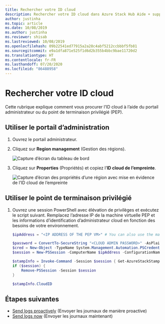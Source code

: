 ```yaml
---
title: Rechercher votre ID cloud
description: Rechercher votre ID cloud dans Azure Stack Hub Aide + support.
author: justinha
ms.topic: article
ms.date: 10/08/2019
ms.author: justinha
ms.reviewer: shisab
ms.lastreviewed: 10/08/2019
ms.openlocfilehash: 09b22541ed77915a2a28c4abf5212ccbbbf5fb81
ms.sourcegitcommit: e9a1dfa871e525f1d6d2b355b4bbc9bae11720d2
ms.translationtype: HT
ms.contentlocale: fr-FR
ms.lasthandoff: 07/20/2020
ms.locfileid: "86488958"
---
```

# <a name="find-your-cloud-id"></a>Rechercher votre ID cloud

Cette rubrique explique comment vous procurer l’ID cloud à l’aide du portail administrateur ou du point de terminaison privilégié (PEP). 

## <a name="use-the-administrator-portal"></a>Utiliser le portail d’administration

1. Ouvrez le portail administrateur. 
1. Cliquez sur **Region management** (Gestion des régions).

   ![Capture d’écran du tableau de bord](./media/azure-stack-automatic-log-collection/dashboard.png)

1. Cliquez sur **Properties** (Propriétés) et copiez l’**ID cloud de l’empreinte**.

   ![Capture d’écran des propriétés d’une région avec mise en évidence de l’ID cloud de l’empreinte](media/azure-stack-automatic-log-collection/region-properties-blade-with-stamp-cloud-id.png)


## <a name="use-the-privileged-endpoint"></a>Utiliser le point de terminaison privilégié

1. Ouvrez une session PowerShell avec élévation de privilèges et exécutez le script suivant. Remplacez l’adresse IP de la machine virtuelle PEP et les informations d’identification d’administrateur cloud en fonction des besoins de votre environnement. 

   ```powershell
   $ipAddress = "<IP ADDRESS OF THE PEP VM>" # You can also use the machine name instead of IP here.

   $password = ConvertTo-SecureString "<CLOUD ADMIN PASSWORD>" -AsPlainText -Force
   $cred = New-Object -TypeName System.Management.Automation.PSCredential ("<DOMAIN NAME>\CloudAdmin", $password)
   $session = New-PSSession -ComputerName $ipAddress -ConfigurationName PrivilegedEndpoint -Credential $cred

   $stampInfo = Invoke-Command -Session $session { Get-AzureStackStampInformation }
   if ($session) {
       Remove-PSSession -Session $session
   }

   $stampInfo.CloudID
   ```

## <a name="next-steps"></a>Étapes suivantes

* [Send logs proactively](./azure-stack-configure-automatic-diagnostic-log-collection.md?view=azs-2002) (Envoyer les journaux de manière proactive)
* [Send logs now](./azure-stack-configure-on-demand-diagnostic-log-collection-portal.md?view=azs-2002) (Envoyer les journaux maintenant)

